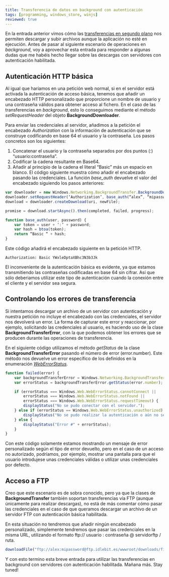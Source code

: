 ```yaml
---
title: Transferencia de datos en background con autenticación
tags: [programming, windows_store, winjs]
reviewed: true
---
```

En la entrada anterior vimos cómo las [transferencias en segundo plano](/transferencia-de-datos-en-background) nos permiten descargar y subir archivos aunque la aplicación no esté en ejecución. Antes de pasar al siguiente escenario de operaciones en _background_, voy a aprovechar esta entrada para responder a algunas dudas que me habéis hecho llegar sobre las descargas con servidores con autenticación habilitada.

Autenticación HTTP básica
-------------------------

Al igual que haríamos en una petición web normal, si en el servidor está activada la autenticación de acceso básica, tenemos que añadir un encabezado HTTP personalizado que proporcione un nombre de usuario y una contraseña válidos para obtener acceso al fichero. En el caso de las transferencias en _background_, esto lo conseguimos mediante el método _setRequestHeader_ del objeto **BackgroundDownloader**.

Para enviar las credenciales al servidor, añadimos a la petición el encabezado _Authorization_ con la información de autenticación que se construye codificando en base 64 el usuario y la contraseña. Los pasos concretos son los siguientes:

1.  Concatenar el usuario y la contraseña separados por dos puntos (:) “usuario:contraseña”.
2.  Codificar la cadena resultante en Base64.
3.  Añadir al principio de la cadena el literal “Basic” más un espacio en blanco. El código siguiente muestra cómo añadir el encabezado pasando las credenciales. La función *base_auth* devuelve el valor del encabezado siguiendo los pasos anteriores:

```js
var downloader = new Windows.Networking.BackgroundTransfer.BackgroundDownloader(); 
downloader.setRequestHeader(‘Authorization’, base_auth(“alex”, “mipassword”)); 
download = downloader.createDownload(uri, newFile);

promise = download.startAsync().then(completed, failed, progress);

function base_auth(user, password) { 
    var token = user + ‘:’ + password; 
    var hash = btoa(token); 
    return “Basic “ + hash; 
}
```

Este código añadirá el encabezado siguiente en la petición HTTP.

```
Authorization: Basic YWxleDptaXBhc3N3b3Jk
```

El inconveniente de la autenticación básica es evidente, ya que estamos transmitiendo las contraseñas codificadas en base 64 sin cifrar. Así que sólo deberiamos utilizar este tipo de autenticación cuando la conexión entre el cliente y el servidor sea segura.

Controlando los errores de transferencia
---    

Si intentamos descargar un archivo de un servidor con autenticación y nuestra petición no incluye el encabezado con las credenciales, el servidor nos devolverá un error. La forma de capturar este error y reaccionar, por ejemplo, solicitando las credenciales al usuario, es haciendo uso de la clase **BackgroundTransferError**, con la que podemos obtener los errores que se producen durante las operaciones de transferencia.

En el siguiente código utilizamos el método _getStatus_ de la clase **BackgroundTransferError** pasando el número de error (error.number). Este método nos devuelve un error específico de los definidos en la enumeración _[WebErrorStatus](http://msdn.microsoft.com/es-es/library/windows/apps/windows.web.weberrorstatus)._

```js
function failed(error) {
    var backgroundTransferError = Windows.Networking.BackgroundTransfer.BackgroundTransferError;
    var errorStatus = backgroundTransferError.getStatus(error.number);

    if (errorStatus === Windows.Web.WebErrorStatus.cannotConnect ||
        errorStatus === Windows.Web.WebErrorStatus.notFound ||
        errorStatus === Windows.Web.WebErrorStatus.requestTimeout) {
        displayStatus("No se pudo conectar con el servidor.");
    } else if (errorStatus == Windows.Web.WebErrorStatus.unauthorized) {
        displayStatus("No se pudo realizar la autenticación o aún no se han proporcionado las credenciales.");
    } else {
        displayStatus("Error #" + errorStatus);
    }
}
```

Con este código solamente estamos mostrando un mensaje de error personalizado según el tipo de error devuelto, pero en el caso de un acceso no autorizado, podríamos, por ejemplo, mostrar una pantalla para que el usuario introdujese unas credenciales válidas o utilizar unas credenciales por defecto.

Acceso a FTP
---    

Creo que este escenario es de sobra conocido, pero ya que la clases de **BackgroundTransfer** también soportan transferencias vía FTP (aunque únicamente para realizar descargas), no está de más comentar cómo pasar las credenciales en el caso de que queramos descargar un archivo de un servidor FTP con autenticación básica habilitada.

En esta situación no tendremos que añadir ningún encabezado personalizado, simplemente tendremos que pasar las credenciales en la misma URL, utilizando el formato ftp:// usuario : contraseña @ servidorftp / ruta.

```js
downloadFile("ftp://alex:mipassword@ftp.idlebit.es/wwwroot/downloads/fichero.zip");
```

Y con esto termino esta breve entrada para utilizar las transferencias en background con servidores con autenticación habilitada. Mañana más. Stay tuned!

